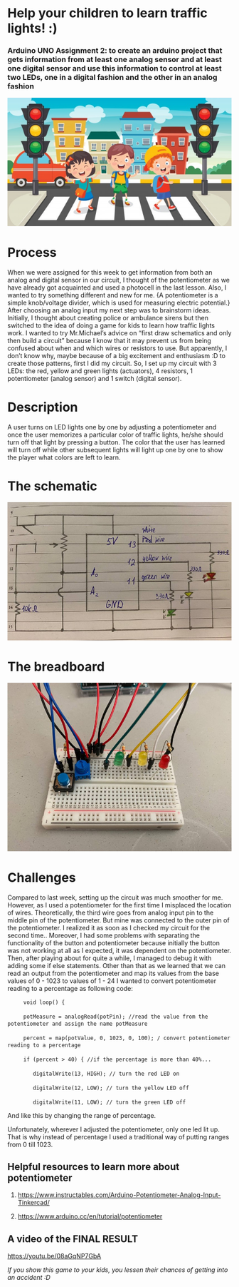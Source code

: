 # Help your children to learn traffic lights! :)
### Arduino UNO Assignment 2: to create an arduino project that gets information from at least one analog sensor and at least one digital sensor and use this information to control at least two LEDs, one in a digital fashion and the other in an analog fashion

![](https://github.com/Sartbayeva/IntrotoIM/blob/main/March%2030/lights.jpg)

# Process
 
When we were assigned for this week to get information from both an analog and digital sensor in our circuit, I thought of the potentiometer as we have already got acquainted and used a photocell in the last lesson. Also, I wanted to try something different and new for me. {A potentiometer is a simple knob/voltage divider, which is used for measuring electric potential.} After choosing an analog input my next step was to brainstorm ideas. Initially, I thought about creating police or ambulance sirens but then switched to the idea of doing a game for kids to learn how traffic lights work. I wanted to try Mr.Michael’s advice on “first draw schematics and only then build a circuit” because I know that it may prevent us from being confused about when and which wires or resistors to use. But apparently, I don’t know why, maybe because of a big excitement and enthusiasm :D to create those patterns, first I did my circuit. So, I set up my circuit with 3 LEDs: the red, yellow and green lights (actuators), 4 resistors, 1 potentiometer (analog sensor) and 1 switch (digital sensor). 
 
# Description
 
A user turns on LED lights one by one by adjusting a potentiometer and once the user memorizes a particular color of traffic lights, he/she should turn off that light by pressing a button. The color that the user has learned will turn off while other subsequent lights will light up one by one to show the player what colors are left to learn.
 
# The schematic

![](https://github.com/Sartbayeva/IntrotoIM/blob/main/March%2030/schematics_Aiya.jfif)
 
# The breadboard

![](https://github.com/Sartbayeva/IntrotoIM/blob/main/March%2030/breadbord_Aiya.jfif)
 
# Challenges
Compared to last week, setting up the circuit was much smoother for me. However, as I used a potentiometer for the first time I misplaced the location of wires. Theoretically, the third wire goes from analog input pin to the middle pin of the potentiometer. But mine was connected to the outer pin of the potentiometer. I realized it as soon as I checked my circuit for the second time.. Moreover, I had some problems with separating the functionality of the button and potentiometer because initially the button was not working at all as I expected, it was dependent on the potentiometer. Then, after playing about for quite a while, I managed to debug it with adding some if else statements. Other than that as we learned that we can read an output from the potentiometer and map its values from the base values of 0 - 1023 to values of 1 - 24 I wanted to convert potentiometer reading to a percentage as following code:
          
         void loop() {
      
         potMeasure = analogRead(potPin); //read the value from the potentiometer and assign the name potMeasure
  
         percent = map(potValue, 0, 1023, 0, 100); / convert potentiometer reading to a percentage

         if (percent > 40) { //if the percentage is more than 40%...
  
            digitalWrite(13, HIGH); // turn the red LED on
      
            digitalWrite(12, LOW); // turn the yellow LED off
     
            digitalWrite(11, LOW); // turn the green LED off
And like this by changing the range of percentage. 

Unfortunately, wherever I adjusted the potentiometer, only one led lit up. That is why instead of percentage I used a traditional way of putting ranges from 0 till 1023.
 
## Helpful resources to learn more about potentiometer
1. https://www.instructables.com/Arduino-Potentiometer-Analog-Input-Tinkercad/

2. https://www.arduino.cc/en/tutorial/potentiometer
 
## A video of the FINAL RESULT
https://youtu.be/08aGqNP7GbA

*If you show this game to your kids, you lessen their chances of getting into an accident :D*
